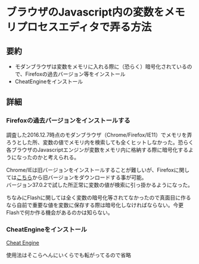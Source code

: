 # ブラウザのJavascript内の変数をメモリプロセスエディタで弄る方法

## 要約

+ モダンブラウザは変数をメモリに入れる際に（恐らく）暗号化されているので、Firefoxの過去バージョン等をインストール
+ CheatEngineをインストール


## 詳細

### Firefoxの過去バージョンをインストールする

調査した2016.12.7時点のモダンブラウザ（Chrome/Firefox/IE11）でメモリを弄ろうとした所、変数の値でメモリ内を検索しても全くヒットしなかった。恐らく各ブラウザのJavascriptエンジンが変数をメモリ内に格納する際に暗号化するようになったのかと考えられる。

Chrome/IEは旧バージョンをインストールすることが難しいが、Firefoxに関しては[こちら](https://ftp.mozilla.org/pub/firefox/releases/)から旧バージョンをダウンロードする事が可能。  
バージョン37.0.2で試した所正常に変数の値が検索に引っ掛かるようになった。

ちなみにFlashに関しては全く変数の暗号化等されてなかったので真面目に作るなら自前で重要な値を変数に保存する際は暗号化しなければならない。今更Flashで何か作る機会があるのかは知らない。


### CheatEngineをインストール

[Cheat Engine](http://www.cheatengine.org/)

使用法はそこらへんにいくらでも転がってるので省略
